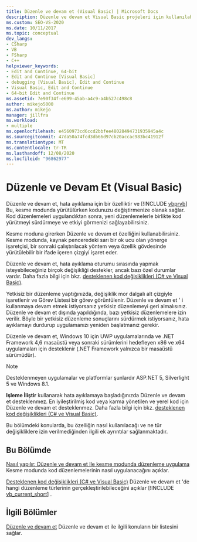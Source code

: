```yaml
---
title: Düzenle ve devam et (Visual Basic) | Microsoft Docs
description: Düzenle ve devam et Visual Basic projeleri için kullanılabilir. Hangi düzenlemelerin desteklendiğini ve düzenlemelerinizin ne zaman uygulandığını nasıl denetleyebileceğinizi öğrenin.
ms.custom: SEO-VS-2020
ms.date: 10/11/2017
ms.topic: conceptual
dev_langs:
- CSharp
- VB
- FSharp
- C++
helpviewer_keywords:
- Edit and Continue, 64-bit
- Edit and Continue [Visual Basic]
- debugging [Visual Basic], Edit and Continue
- Visual Basic, Edit and Continue
- 64-bit Edit and Continue
ms.assetid: 7e90f34f-e699-45ab-a4c9-a4b527c498c8
author: mikejo5000
ms.author: mikejo
manager: jillfra
ms.workload:
- multiple
ms.openlocfilehash: e4560973cd6ccd2bbfee48028494731935945a4c
ms.sourcegitcommit: 47da50a74fcd3db66d97cb20accac983bc41912f
ms.translationtype: MT
ms.contentlocale: tr-TR
ms.lasthandoff: 12/08/2020
ms.locfileid: "96862977"
---
```

# <a name="edit-and-continue-visual-basic"></a>Düzenle ve Devam Et (Visual Basic)
Düzenle ve devam et, hata ayıklama için bir özelliktir ve [!INCLUDE [vbprvb](../code-quality/includes/vbprvb_md.md)] Bu, kesme modunda yürütülürken kodunuzu değiştirmenize olanak sağlar. Kod düzenlemeleri uygulandıktan sonra, yeni düzenlemelerle birlikte kod yürütmeyi sürdürmeye ve etkiyi görmenizi sağlayabilirsiniz.

 Kesme moduna girerken Düzenle ve devam et özelliğini kullanabilirsiniz. Kesme modunda, kaynak penceredeki sarı bir ok ucu olan yönerge işaretçisi, bir sonraki çalıştırılacak yöntem veya özellik gövdesinde yürütülebilir bir ifade içeren çizgiyi işaret eder.

 Düzenle ve devam et, hata ayıklama oturumu sırasında yapmak isteyebileceğiniz birçok değişikliği destekler, ancak bazı özel durumlar vardır. Daha fazla bilgi için bkz. [desteklenen kod değişiklikleri (C# ve Visual Basic)](../debugger/supported-code-changes-csharp.md).

 Yetkisiz bir düzenleme yaptığınızda, değişiklik mor dalgalı alt çizgiyle işaretlenir ve Görev Listesi bir görev görüntülenir. Düzenle ve devam et ' i kullanmaya devam etmek istiyorsanız yetkisiz düzenlemeyi geri almalısınız. Düzenle ve devam et dışında yapıldığında, bazı yetkisiz düzenlemelere izin verilir. Böyle bir yetkisiz düzenleme sonuçlarını sürdürmek istiyorsanız, hata ayıklamayı durdurup uygulamanızı yeniden başlatmanız gerekir.

 Düzenle ve devam et, Windows 10 için UWP uygulamalarında ve .NET Framework 4,6 masaüstü veya sonraki sürümlerini hedefleyen x86 ve x64 uygulamaları için desteklenir (.NET Framework yalnızca bir masaüstü sürümüdür).

 > [!NOTE]
 > Desteklenmeyen uygulamalar ve platformlar şunlardır ASP.NET 5, Silverlight 5 ve Windows 8.1.

 **Işleme İliştir** kullanarak hata ayıklamaya başladığınızda Düzenle ve devam et desteklenmez. En iyileştirilmiş kod veya karma yönetilen ve yerel kod için Düzenle ve devam et desteklenmez. Daha fazla bilgi için bkz. [desteklenen kod değişiklikleri (C# ve Visual Basic)](../debugger/supported-code-changes-csharp.md).

 Bu bölümdeki konularda, bu özelliğin nasıl kullanılacağı ve ne tür değişikliklere izin verilmediğinden ilgili ek ayrıntılar sağlanmaktadır.

## <a name="in-this-section"></a>Bu Bölümde
 [Nasıl yapılır: Düzenle ve devam et Ile kesme modunda düzenleme uygulama](../debugger/how-to-apply-edits-in-break-mode-with-edit-and-continue.md) Kesme modunda kod düzenlemelerinin nasıl uygulanacağını açıklar.

 [Desteklenen kod değişiklikleri (C# ve Visual Basic)](../debugger/supported-code-changes-csharp.md) Düzenle ve devam et 'de hangi düzenleme türlerinin gerçekleştirilebileceğini açıklar [!INCLUDE [vb_current_short](../debugger/includes/vb_current_short_md.md)] .

## <a name="related-sections"></a>İlgili Bölümler
 [Düzenle ve devam et](../debugger/edit-and-continue.md) Düzenle ve devam et ile ilgili konuların bir listesini sağlar.
